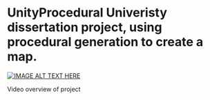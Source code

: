 # UnityProcedural Univeristy dissertation project, using procedural generation to create a map. 
[![IMAGE ALT TEXT HERE](https://img.youtube.com/vi/3zlNUK9Yx1c/0.jpg)](https://www.youtube.com/watch?v=3zlNUK9Yx1c) 


Video overview of project
